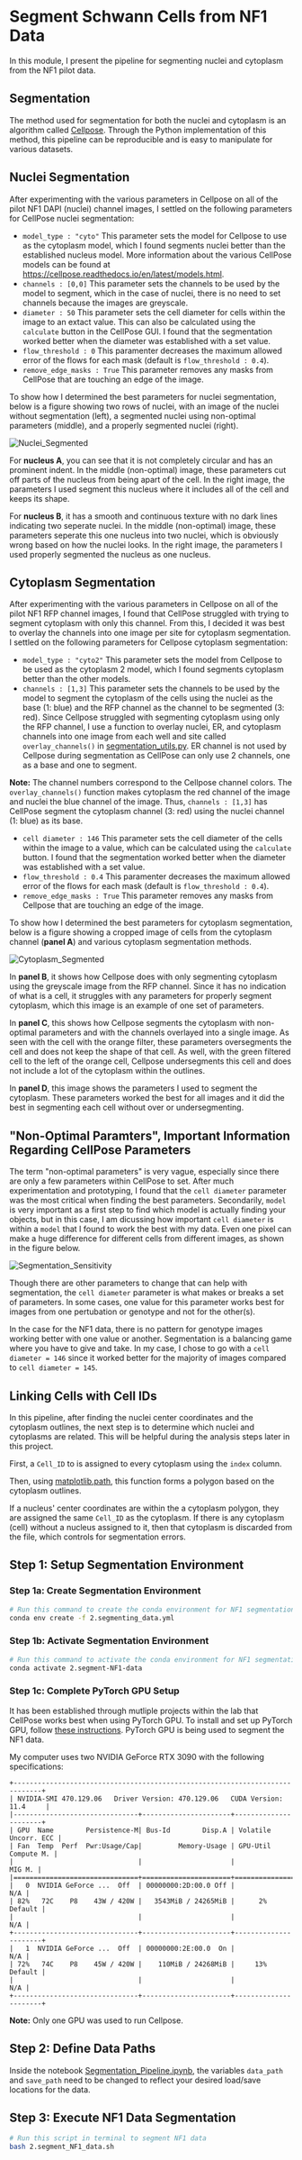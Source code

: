 # Segment Schwann Cells from NF1 Data

In this module, I present the pipeline for segmenting nuclei and cytoplasm from the NF1 pilot data.

## Segmentation

The method used for segmentation for both the nuclei and cytoplasm is an algorithm called [Cellpose](https://doi.org/10.1038/s41592-020-01018-x). 
Through the Python implementation of this method, this pipeline can be reproducible and is easy to manipulate for various datasets.

## Nuclei Segmentation

After experimenting with the various parameters in Cellpose on all of the pilot NF1 DAPI (nuclei) channel images, I settled on the following parameters for CellPose nuclei segmentation:
- `model_type : "cyto"` This parameter sets the model for Cellpose to use as the cytoplasm model, which I found segments nuclei better than the established nucleus model. 
More information about the various CellPose models can be found at https://cellpose.readthedocs.io/en/latest/models.html.
- `channels : [0,0]` This parameter sets the channels to be used by the model to segment, which in the case of nuclei, there is no need to set channels because the images are greyscale.
- `diameter : 50` This parameter sets the cell diameter for cells within the image to an extact value. 
This can also be calculated using the `calculate` button in the CellPose GUI. 
I found that the segmentation worked better when the diameter was established with a set value. 
- `flow_threshold : 0` This paramenter decreases the maximum allowed error of the flows for each mask (default is `flow_threshold : 0.4`).
- `remove_edge_masks : True` This parameter removes any masks from CellPose that are touching an edge of the image.

To show how I determined the best parameters for nuclei segmentation, below is a figure showing two rows of nuclei, with an image of the nuclei without segmentation (left), a segmented nuclei using non-optimal parameters (middle), and a properly segmented nuclei (right). 

![Nuclei_Segmented](Example_Figures/Nuclei_Segmentation_Fig.png)

For **nucleus A**, you can see that it is not completely circular and has an prominent indent. 
In the middle (non-optimal) image, these parameters cut off parts of the nucleus from being apart of the cell. 
In the right image, the parameters I used segment this nucleus where it includes all of the cell and keeps its shape. 

For **nucleus B**, it has a smooth and continuous texture with no dark lines indicating two seperate nuclei. 
In the middle (non-optimal) image, these parameters seperate this one nucleus into two nuclei, which is obviously wrong based on how the nuclei looks. 
In the right image, the parameters I used properly segmented the nucleus as one nucleus.

## Cytoplasm Segmentation

After experimenting with the various parameters in Cellpose on all of the pilot NF1 RFP channel images, I found that CellPose struggled with trying to segment cytoplasm with only this channel.
From this, I decided it was best to overlay the channels into one image per site for cytoplasm segmentation.
I settled on the following parameters for Cellpose cytoplasm segmentation:
- `model_type : "cyto2"` This parameter sets the model from Cellpose to be used as the cytoplasm 2 model, which I found segments cytoplasm better than the other models.
- `channels : [1,3]` This parameter sets the channels to be used by the model to segment the cytoplasm of the cells using the nuclei as the base (1: blue) and the RFP channel as the channel to be segmented (3: red).
Since Cellpose struggled with segmenting cytoplasm using only the RFP channel, I use a function to overlay nuclei, ER, and cytoplasm channels into one image from each well and site called `overlay_channels()` in [segmentation_utils.py](segmentation_utils.py).
ER channel is not used by Cellpose during segmentation as CellPose can only use 2 channels, one as a base and one to segment.

**Note:** The channel numbers correspond to the Cellpose channel colors.
The `overlay_channels()` function makes cytoplasm the red channel of the image and nuclei the blue channel of the image.
Thus, `channels : [1,3]` has CellPose segment the cytoplasm channel (3: red) using the nuclei channel (1: blue) as its base.

- `cell diameter : 146` This parameter sets the cell diameter of the cells within the image to a value, which can be calculated using the `calculate` button. 
I found that the segmentation worked better when the diameter was established with a set value.
- `flow_threshold : 0.4` This paramenter decreases the maximum allowed error of the flows for each mask (default is `flow_threshold : 0.4`).
- `remove_edge_masks : True` This parameter removes any masks from Cellpose that are touching an edge of the image.

To show how I determined the best parameters for cytoplasm segmentation, below is a figure showing a cropped image of cells from the cytoplasm channel (**panel A**) and various cytoplasm segmentation methods. 

![Cytoplasm_Segmented](Example_Figures/Cytoplasm_Segmentation_Fig.png)

In **panel B**, it shows how Cellpose does with only segmenting cytoplasm using the greyscale image from the RFP channel.
Since it has no indication of what is a cell, it struggles with any parameters for properly segment cytoplasm, which this image is an example of one set of parameters.

In **panel C**, this shows how Cellpose segments the cytoplasm with non-optimal parameters and with the channels overlayed into a single image. 
As seen with the cell with the orange filter, these parameters oversegments the cell and does not keep the shape of that cell. 
As well, with the green filtered cell to the left of the orange cell, Cellpose undersegments this cell and does not include a lot of the cytoplasm within the outlines. 

In **panel D**, this image shows the parameters I used to segment the cytoplasm.
These parameters worked the best for all images and it did the best in segmenting each cell without over or undersegmenting. 

## "Non-Optimal Paramters", Important Information Regarding CellPose Parameters

The term "non-optimal parameters" is very vague, especially since there are only a few parameters within CellPose to set. 
After much experimentation and prototyping, I found that the `cell diameter` parameter was the most critical when finding the best parameters. 
Secondarily, `model` is very important as a first step to find which model is actually finding your objects, but in this case, I am dicussing how important `cell diameter` is within a `model` that I found to work the best with my data. 
Even one pixel can make a huge difference for different cells from different images, as shown in the figure below.

![Segmentation_Sensitivity](Example_Figures/Sensitivity_Seg_Fig.png)

Though there are other parameters to change that can help with segmentation, the `cell diameter` parameter is what makes or breaks a set of parameters. 
In some cases, one value for this parameter works best for images from one pertubation or genotype and not for the other(s). 

In the case for the NF1 data, there is no pattern for genotype images working better with one value or another. 
Segmentation is a balancing game where you have to give and take.
In my case, I chose to go with a `cell diameter = 146` since it worked better for the majority of images compared to `cell diameter = 145`.

## Linking Cells with Cell IDs

In this pipeline, after finding the nuclei center coordinates and the cytoplasm outlines, the next step is to determine which nuclei and cytoplasms are related.
This will be helpful during the analysis steps later in this project.

First, a `Cell_ID` to is assigned to every cytoplasm using the `index` column.

Then, using [matplotlib.path](https://matplotlib.org/stable/api/path_api.html), this function forms a polygon based on the cytoplasm outlines.

If a nucleus' center coordinates are within the a cytoplasm polygon, they are assigned the same `Cell_ID` as the cytoplasm.
If there is any cytoplasm (cell) without a nucleus assigned to it, then that cytoplasm is discarded from the file, which controls for segmentation errors.

## Step 1: Setup Segmentation Environment

### Step 1a: Create Segmentation Environment

```sh
# Run this command to create the conda environment for NF1 segmentation
conda env create -f 2.segmenting_data.yml
```

### Step 1b: Activate Segmentation Environment

```sh
# Run this command to activate the conda environment for NF1 segmentation
conda activate 2.segment-NF1-data
```

### Step 1c: Complete PyTorch GPU Setup

It has been established through mutliple projects within the lab that CellPose works best when using PyTorch GPU. To install and set up PyTorch GPU, follow [these instructions](https://github.com/MouseLand/cellpose#gpu-version-cuda-on-windows-or-linux). 
PyTorch GPU is being used to segment the NF1 data.

My computer uses two NVIDIA GeForce RTX 3090 with the following specifications:

```
+-----------------------------------------------------------------------------+
| NVIDIA-SMI 470.129.06   Driver Version: 470.129.06   CUDA Version: 11.4     |
|-------------------------------+----------------------+----------------------+
| GPU  Name        Persistence-M| Bus-Id        Disp.A | Volatile Uncorr. ECC |
| Fan  Temp  Perf  Pwr:Usage/Cap|         Memory-Usage | GPU-Util  Compute M. |
|                               |                      |               MIG M. |
|===============================+======================+======================|
|   0  NVIDIA GeForce ...  Off  | 00000000:2D:00.0 Off |                  N/A |
| 82%   72C    P8    43W / 420W |   3543MiB / 24265MiB |      2%      Default |
|                               |                      |                  N/A |
+-------------------------------+----------------------+----------------------+
|   1  NVIDIA GeForce ...  Off  | 00000000:2E:00.0  On |                  N/A |
| 72%   74C    P8    45W / 420W |    110MiB / 24268MiB |     13%      Default |
|                               |                      |                  N/A |
+-------------------------------+----------------------+----------------------+
```

**Note:** Only one GPU was used to run Cellpose.

## Step 2: Define Data Paths

Inside the notebook [Segmentation_Pipeline.ipynb](Segmentation_Pipeline.ipynb), the variables `data_path` and `save_path` need to be changed to reflect your desired load/save locations for the data.

## Step 3: Execute NF1 Data Segmentation

```bash
# Run this script in terminal to segment NF1 data
bash 2.segment_NF1_data.sh
```
